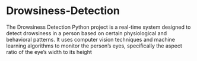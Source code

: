 # Drowsiness-Detection
The Drowsiness Detection Python project is a real-time system designed to detect drowsiness in a person based on certain physiological and behavioral patterns. It uses computer vision techniques and machine learning algorithms to monitor the person’s eyes, specifically the aspect ratio of the eye’s width to its height
